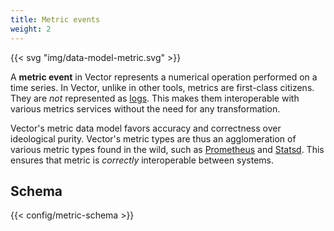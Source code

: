 ```yaml
---
title: Metric events
weight: 2
---
```


{{< svg "img/data-model-metric.svg" >}}

A **metric event** in Vector represents a numerical operation performed on a time series. In Vector, unlike in other tools, metrics are first-class citizens. They are *not* represented as [logs]. This makes them interoperable with various metrics services without the need for any transformation.

Vector's metric data model favors accuracy and correctness over ideological purity. Vector's metric types are thus an agglomeration of various metric types found in the wild, such as [Prometheus] and [Statsd]. This ensures that metric is *correctly* interoperable between systems.

## Schema

{{< config/metric-schema >}}

[logs]: /docs/about/architecture/data-model/log
[prometheus]: https://prometheus.io
[statsd]: https://github.com/statsd/statsd
